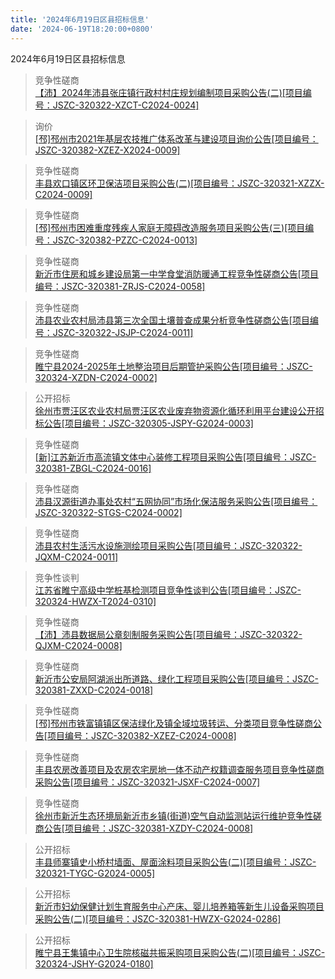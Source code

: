 ```yaml
---
title: '2024年6月19日区县招标信息'
date: '2024-06-19T18:20:00+0800'
---
```

2024年6月19日区县招标信息
<!--more-->
>竞争性磋商<br>
>[【沛】2024年沛县张庄镇行政村村庄规划编制项目采购公告(二)[项目编号：JSZC-320322-XZCT-C2024-0024]](http://czj.xz.gov.cn/Home/HomeDetails?type=0&articleid=b62c9557-ba91-4681-a831-7cdfbd455c0f)

>询价<br>
>[[邳]邳州市2021年基层农技推广体系改革与建设项目询价公告[项目编号：JSZC-320382-XZEZ-X2024-0009]](http://czj.xz.gov.cn/Home/HomeDetails?type=0&articleid=b49c4768-d514-4c14-b2c3-5054c903e7d4)

>竞争性磋商<br>
>[丰县欢口镇区环卫保洁项目采购公告(二)[项目编号：JSZC-320321-XZZX-C2024-0009]](http://czj.xz.gov.cn/Home/HomeDetails?type=0&articleid=4ef7a521-8293-463d-92b6-dad4dfc70f45)

>竞争性磋商<br>
>[[邳]邳州市困难重度残疾人家庭无障碍改造服务项目采购公告(三)[项目编号：JSZC-320382-PZZC-C2024-0013]](http://czj.xz.gov.cn/Home/HomeDetails?type=0&articleid=c6abd1d0-6cdd-4406-821c-537095131bb5)

>竞争性磋商<br>
>[新沂市住房和城乡建设局第一中学食堂消防暖通工程竞争性磋商公告[项目编号：JSZC-320381-ZRJS-C2024-0058]](http://czj.xz.gov.cn/Home/HomeDetails?type=0&articleid=bea0092b-3b02-487a-929f-be1ed209428b)

>竞争性磋商<br>
>[沛县农业农村局沛县第三次全国土壤普查成果分析竞争性磋商公告[项目编号：JSZC-320322-JSJP-C2024-0011]](http://czj.xz.gov.cn/Home/HomeDetails?type=0&articleid=15b3ee3b-14af-44e0-9dbc-117830f67e1a)

>竞争性磋商<br>
>[睢宁县2024-2025年土地整治项目后期管护采购公告[项目编号：JSZC-320324-XZDN-C2024-0002]](http://czj.xz.gov.cn/Home/HomeDetails?type=0&articleid=8e310cc9-82a6-48e7-9808-9a25a7457dac)

>公开招标<br>
>[徐州市贾汪区农业农村局贾汪区农业废弃物资源化循环利用平台建设公开招标公告[项目编号：JSZC-320305-JSPY-G2024-0003]](http://czj.xz.gov.cn/Home/HomeDetails?type=0&articleid=86c57fac-1048-4fde-9054-264609338c55)

>竞争性磋商<br>
>[[新]江苏新沂市高流镇文体中心装修工程项目采购公告[项目编号：JSZC-320381-ZBGL-C2024-0016]](http://czj.xz.gov.cn/Home/HomeDetails?type=0&articleid=ed203dc6-9db6-429b-aa0c-ff165d3023fa)

>竞争性磋商<br>
>[沛县汉源街道办事处农村“五网协同”市场化保洁服务采购公告[项目编号：JSZC-320322-STGS-C2024-0002]](http://czj.xz.gov.cn/Home/HomeDetails?type=0&articleid=2d78b924-79d2-455d-9dd1-6123da2caa2e)

>竞争性磋商<br>
>[沛县农村生活污水设施测绘项目采购公告[项目编号：JSZC-320322-JQXM-C2024-0011]](http://czj.xz.gov.cn/Home/HomeDetails?type=0&articleid=245afbf6-f658-4686-b0bf-71e00741fb78)

>竞争性谈判<br>
>[江苏省睢宁高级中学桩基检测项目竞争性谈判公告[项目编号：JSZC-320324-HWZX-T2024-0310]](http://czj.xz.gov.cn/Home/HomeDetails?type=0&articleid=095664db-0a2b-4d94-a1e7-e76f4c65ae3d)

>竞争性磋商<br>
>[【沛】沛县数据局公章刻制服务采购公告[项目编号：JSZC-320322-QJXM-C2024-0008]](http://czj.xz.gov.cn/Home/HomeDetails?type=0&articleid=88dce601-a05e-4f2e-9195-cfc9872036bf)

>竞争性磋商<br>
>[新沂市公安局阿湖派出所道路、绿化工程项目采购公告[项目编号：JSZC-320381-ZXXD-C2024-0018]](http://czj.xz.gov.cn/Home/HomeDetails?type=0&articleid=89c7f818-2a27-42c9-9dbe-08dd8f909782)

>竞争性磋商<br>
>[[邳]邳州市铁富镇镇区保洁绿化及镇全域垃圾转运、分类项目竞争性磋商公告[项目编号：JSZC-320382-XZEZ-C2024-0008]](http://czj.xz.gov.cn/Home/HomeDetails?type=0&articleid=f6fd08f5-b3ee-4c2f-b933-1e0747d2cce2)

>竞争性磋商<br>
>[丰县农房改善项目及农房农宅房地一体不动产权籍调查服务项目竞争性磋商采购公告[项目编号：JSZC-320321-JSXF-C2024-0007]](http://czj.xz.gov.cn/Home/HomeDetails?type=0&articleid=40b6dec6-94fb-4a90-9d51-8108dbc78828)

>竞争性磋商<br>
>[徐州市新沂生态环境局新沂市乡镇(街道)空气自动监测站运行维护竞争性磋商公告[项目编号：JSZC-320381-XZDY-C2024-0008]](http://czj.xz.gov.cn/Home/HomeDetails?type=0&articleid=cac6e53e-ccad-463c-b236-2651d750b325)

>公开招标<br>
>[丰县师寨镇史小桥村墙面、屋面涂料项目采购公告(二)[项目编号：JSZC-320321-TYGC-G2024-0005]](http://czj.xz.gov.cn/Home/HomeDetails?type=0&articleid=3c172507-867d-4577-8d92-964da7809060)

>公开招标<br>
>[新沂市妇幼保健计划生育服务中心产床、婴儿培养箱等新生儿设备采购项目采购公告(二)[项目编号：JSZC-320381-HWZX-G2024-0286]](http://czj.xz.gov.cn/Home/HomeDetails?type=0&articleid=222c0216-741d-4993-8d29-3aad83a866f4)

>公开招标<br>
>[睢宁县王集镇中心卫生院核磁共振采购项目采购公告(二)[项目编号：JSZC-320324-JSHY-G2024-0180]](http://czj.xz.gov.cn/Home/HomeDetails?type=0&articleid=4947fa86-4da6-4ac2-861a-6304c7d55f3d)

